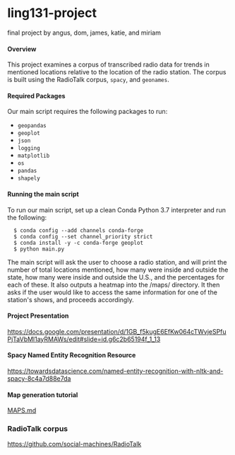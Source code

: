 # ling131-project
final project by angus, dom, james, katie, and miriam

#### Overview

This project examines a corpus of transcribed radio data for trends in mentioned locations relative to the location of the radio station. The corpus is built using the RadioTalk corpus, `spacy`, and `geonames`.

#### Required Packages

Our main script requires the following packages to run:
* `geopandas`
* `geoplot`
* `json`
* `logging`
* `matplotlib`
* `os`
* `pandas`
* `shapely`

#### Running the main script

To run our main script, set up a clean Conda Python 3.7 interpreter and run the following:

```
  $ conda config --add channels conda-forge
  $ conda config --set channel_priority strict
  $ conda install -y -c conda-forge geoplot
  $ python main.py
```

The main script will ask the user to choose a radio station, and will print the number of total locations mentioned, how many were inside and outside the state, how many were inside and outside the U.S., and the percentages for each of these. It also outputs a heatmap into the /maps/ directory. It then asks if the user would like to access the same information for one of the station's shows, and proceeds accordingly.

#### Project Presentation  
https://docs.google.com/presentation/d/1GB_f5kugE6EfKw064cTWvjeSPfuPjTaVbMl1ayRMAWs/edit#slide=id.g6c2b65194f_1_13

#### Spacy Named Entity Recognition Resource  
https://towardsdatascience.com/named-entity-recognition-with-nltk-and-spacy-8c4a7d88e7da

#### Map generation tutorial  
[MAPS.md](MAPS.md)

### RadioTalk corpus
https://github.com/social-machines/RadioTalk
